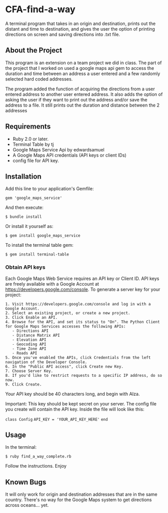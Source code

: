 # CFA-find-a-way

A terminal program that takes in an origin and destination, prints out the distant and time to destination, and gives the user the option of printing directions on screen and saving directions into .txt file.

## About the Project

This program is an extension on a team project we did in class. The part of the project that I worked on used a google maps api gem to access the duration and time between an address a user entered and a few randomly selected hard coded addresses. 

The program added the function of acquiring the directions from a user entered address to another user entered address. It also adds the option of asking the user if they want to print out the address and/or save the address to a file. It still prints out the duration and distance between the 2 addresses

## Requirements

- Ruby 2.0 or later.
- Terminal Table by tj
- Google Maps Service Api by edwardsamuel
- A Google Maps API credentials (API keys or client IDs)
- config file for API key.

## Installation

Add this line to your application's Gemfile:

  `gem 'google_maps_service'`

And then execute:

  `$ bundle install`

Or install it yourself as:

  `$ gem install google_maps_service`

To install the terminal table gem:

  `$ gem install terminal-table`

### Obtain API keys

Each Google Maps Web Service requires an API key or Client ID. API keys are freely available with a Google Account at https://developers.google.com/console. To generate a server key for your project:

    1. Visit https://developers.google.com/console and log in with a Google Account.
    2. Select an existing project, or create a new project.
    3. Click Enable an API.
    4. Browse for the API, and set its status to "On". The Python Client for Google Maps Services accesses the following APIs:
       - Directions API
       - Distance Matrix API
       - Elevation API
       - Geocoding API
       - Time Zone API
       - Roads API
    5. Once you've enabled the APIs, click Credentials from the left navigation of the Developer Console.
    6. In the "Public API access", click Create new Key.
    7. Choose Server Key.
    8. If you'd like to restrict requests to a specific IP address, do so now.
    9. Click Create.

Your API key should be 40 characters long, and begin with AIza.

Important: This key should be kept secret on your server. The config file you create will contain the API key. Inside the file will look like this:

  `class Config`
    `API_KEY = 'YOUR_API_KEY_HERE'`
   `end`

## Usage

In the terminal:

  `$ ruby find_a_way_complete.rb`
  
Follow the instructions. Enjoy

## Known Bugs

It will only work for origin and destination addresses that are in the same country. There's no way for the Google Maps system to get directions across oceans... yet.
